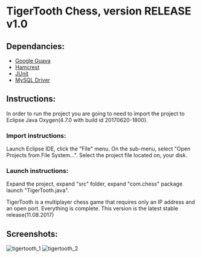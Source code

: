 # TigerTooth Chess, version RELEASE v1.0

## Dependancies:
  * [Google Guava](https://github.com/google/guava)
  * [Hamcrest](https://github.com/hamcrest/JavaHamcrest)
  * [JUnit](https://github.com/junit-team/junit4)
  * [MySQL Driver](https://github.com/mysql/mysql-connector-j)

## Instructions:
In order to run the project you are going to need to 
import the project to Eclipse Java Oxygen(4.7.0 with build id 20170620-1800).

### Import instructions:
Launch Eclipse IDE, click the "File" menu. On the sub-menu,
select "Open Projects from File System...". Select the project file located on,
your disk.

### Launch instructions:
Expand the project, expand "src" folder, expand "com.chess" package
launch "TigerTooth.java".

TigerTooth is a multiplayer chess game that requires only an IP address and an open port.
Everything is complete. This version is the latest stable release(11.08.2017)

## Screenshots:
![tigertooth_1](https://user-images.githubusercontent.com/25724155/54490784-0c643c00-48ca-11e9-9e6c-5eb2114004d1.png)
![tigertooth_2](https://user-images.githubusercontent.com/25724155/54490785-0c643c00-48ca-11e9-9fa7-58742304ee64.png)
